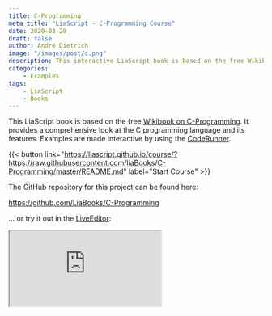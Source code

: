 ```yaml
---
title: C-Programming
meta_title: "LiaScript - C-Programming Course"
date: 2020-03-29
draft: false
author: André Dietrich
image: "/images/post/c.png"
description: This interactive LiaScript book is based on the free Wikibook on C-Programming. It provides a comprehensive look at the C programming language and its features.
categories:
    - Examples
tags: 
    - LiaScript
    - Books
---
```


This LiaScript book is based on the free
[Wikibook on C-Programming](https://en.wikibooks.org/wiki/C_Programming).
It provides a comprehensive look at the C programming language and its
features. Examples are made interactive by using the
[CodeRunner](https://github.com/liascript/coderunner).

{{< button link="https://liascript.github.io/course/?https://raw.githubusercontent.com/liaBooks/C-Programming/master/README.md" label="Start Course" >}}

The GitHub repository for this project can be found here:

https://github.com/LiaBooks/C-Programming

... or try it out in the [LiveEditor](https://liascript.github.io/LiveEditor/?/show/file/https://raw.githubusercontent.com/liaBooks/C-Programming/master/README.md):

<iframe class="liveeditor" src="https://liascript.github.io/LiveEditor/?/show/file/https://raw.githubusercontent.com/liaBooks/C-Programming/master/README.md"></iframe>